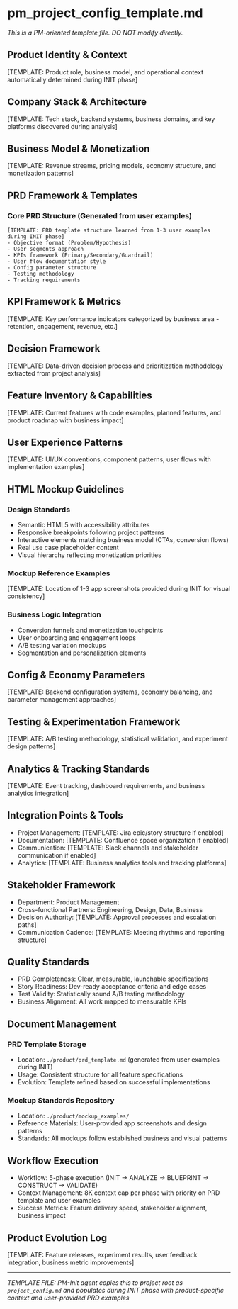 # pm_project_config_template.md
_This is a PM-oriented template file. DO NOT modify directly._

## Product Identity & Context
[TEMPLATE: Product role, business model, and operational context automatically determined during INIT phase]

## Company Stack & Architecture
[TEMPLATE: Tech stack, backend systems, business domains, and key platforms discovered during analysis]

## Business Model & Monetization
[TEMPLATE: Revenue streams, pricing models, economy structure, and monetization patterns]

## PRD Framework & Templates
### Core PRD Structure (Generated from user examples)
```
[TEMPLATE: PRD template structure learned from 1-3 user examples during INIT phase]
- Objective format (Problem/Hypothesis)
- User segments approach
- KPIs framework (Primary/Secondary/Guardrail)
- User flow documentation style
- Config parameter structure
- Testing methodology
- Tracking requirements
```

## KPI Framework & Metrics
[TEMPLATE: Key performance indicators categorized by business area - retention, engagement, revenue, etc.]

## Decision Framework
[TEMPLATE: Data-driven decision process and prioritization methodology extracted from project analysis]

## Feature Inventory & Capabilities
[TEMPLATE: Current features with code examples, planned features, and product roadmap with business impact]

## User Experience Patterns
[TEMPLATE: UI/UX conventions, component patterns, user flows with implementation examples]

## HTML Mockup Guidelines
### Design Standards
- Semantic HTML5 with accessibility attributes
- Responsive breakpoints following project patterns
- Interactive elements matching business model (CTAs, conversion flows)
- Real use case placeholder content
- Visual hierarchy reflecting monetization priorities

### Mockup Reference Examples
[TEMPLATE: Location of 1-3 app screenshots provided during INIT for visual consistency]

### Business Logic Integration
- Conversion funnels and monetization touchpoints
- User onboarding and engagement loops  
- A/B testing variation mockups
- Segmentation and personalization elements

## Config & Economy Parameters
[TEMPLATE: Backend configuration systems, economy balancing, and parameter management approaches]

## Testing & Experimentation Framework
[TEMPLATE: A/B testing methodology, statistical validation, and experiment design patterns]

## Analytics & Tracking Standards
[TEMPLATE: Event tracking, dashboard requirements, and business analytics integration]

## Integration Points & Tools
- Project Management: [TEMPLATE: Jira epic/story structure if enabled]
- Documentation: [TEMPLATE: Confluence space organization if enabled]
- Communication: [TEMPLATE: Slack channels and stakeholder communication if enabled]
- Analytics: [TEMPLATE: Business analytics tools and tracking platforms]

## Stakeholder Framework
- Department: Product Management
- Cross-functional Partners: Engineering, Design, Data, Business
- Decision Authority: [TEMPLATE: Approval processes and escalation paths]
- Communication Cadence: [TEMPLATE: Meeting rhythms and reporting structure]

## Quality Standards
- PRD Completeness: Clear, measurable, launchable specifications
- Story Readiness: Dev-ready acceptance criteria and edge cases
- Test Validity: Statistically sound A/B testing methodology
- Business Alignment: All work mapped to measurable KPIs

## Document Management
### PRD Template Storage
- Location: `./product/prd_template.md` (generated from user examples during INIT)
- Usage: Consistent structure for all feature specifications
- Evolution: Template refined based on successful implementations

### Mockup Standards Repository
- Location: `./product/mockup_examples/` 
- Reference Materials: User-provided app screenshots and design patterns
- Standards: All mockups follow established business and visual patterns

## Workflow Execution
- Workflow: 5-phase execution (INIT → ANALYZE → BLUEPRINT → CONSTRUCT → VALIDATE)
- Context Management: 8K context cap per phase with priority on PRD template and user examples
- Success Metrics: Feature delivery speed, stakeholder alignment, business impact

## Product Evolution Log
[TEMPLATE: Feature releases, experiment results, user feedback integration, business metric improvements]

---
*TEMPLATE FILE: PM-Init agent copies this to project root as `project_config.md` and populates during INIT phase with product-specific context and user-provided PRD examples*